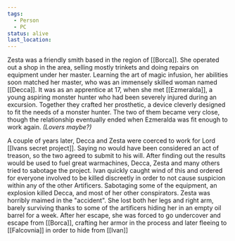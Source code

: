 ```yaml
---
tags:
  - Person
  - PC
status: alive
last_location:
---
```

Zesta was a friendly smith based in the region of [[Borca]]. She operated out a shop in the area, selling mostly trinkets and doing repairs on equipment under her master. Learning the art of magic infusion, her abilities soon matched her master, who was an immensely skilled woman named [[Decca]].
It was as an apprentice at 17, when she met [[Ezmeralda]], a young aspiring monster hunter who had been severely injured during an excursion. Together they crafted her prosthetic, a device cleverly designed to fit the needs of a monster hunter. The two of them became very close, though the relationship eventually ended when Ezmeralda was fit enough to work again. _(Lovers maybe?)_

A couple of years later, Decca and Zesta were coerced to work for Lord [[Ivans secret project]]. Saying no would have been considered an act of treason, so the two agreed to submit to his will. After finding out the results would be used to fuel great warmachines, Decca, Zesta and many others tried to sabotage the project.
Ivan quickly caught wind of this and ordered for everyone involved to be killed discreetly in order to not cause suspicion within any of the other Artificers. 
Sabotaging some of the equipment, an explosion killed Decca, and most of her other conspirators. Zesta was horribly maimed in the "accident". 
She lost both her legs and right arm, barely surviving thanks to some of the artificers hiding her in an empty oil barrel for a week.
After her escape, she was forced to go undercover and escape from [[Borca]], crafting her armor in the process and later fleeing to [[Falcovnia]] in order to hide from [[Ivan]]